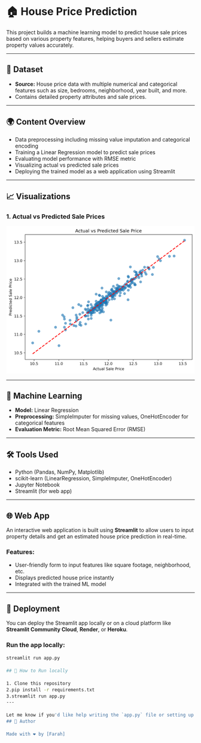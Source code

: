 # 🏠 House Price Prediction

This project builds a machine learning model to predict house sale prices based on various property features, helping buyers and sellers estimate property values accurately.

---

## 📁 Dataset

- **Source:** House price data with multiple numerical and categorical features such as size, bedrooms, neighborhood, year built, and more.  
- Contains detailed property attributes and sale prices.

---

## 🌍 Content Overview

- Data preprocessing including missing value imputation and categorical encoding  
- Training a Linear Regression model to predict sale prices  
- Evaluating model performance with RMSE metric  
- Visualizing actual vs predicted sale prices  
- Deploying the trained model as a web application using Streamlit

---

## 📈 Visualizations

### 1. Actual vs Predicted Sale Prices  
![Regression Plot](notebooks/actual_vs_predicted.png)

---

## 🧠 Machine Learning

- **Model:** Linear Regression  
- **Preprocessing:** SimpleImputer for missing values, OneHotEncoder for categorical features  
- **Evaluation Metric:** Root Mean Squared Error (RMSE)

---

## 🛠️ Tools Used

- Python (Pandas, NumPy, Matplotlib)  
- scikit-learn (LinearRegression, SimpleImputer, OneHotEncoder)  
- Jupyter Notebook  
- Streamlit (for web app)

---

## 🌐 Web App

An interactive web application is built using **Streamlit** to allow users to input property details and get an estimated house price prediction in real-time.

### Features:

- User-friendly form to input features like square footage, neighborhood, etc.  
- Displays predicted house price instantly  
- Integrated with the trained ML model

---

## 🚀 Deployment

You can deploy the Streamlit app locally or on a cloud platform like **Streamlit Community Cloud**, **Render**, or **Heroku**.

### Run the app locally:

```bash
streamlit run app.py

## 🚀 How to Run locally

1. Clone this repository 
2.pip install -r requirements.txt
3.streamlit run app.py
---

Let me know if you'd like help writing the `app.py` file or setting up the deployment to Streamlit Cloud!
## 📌 Author

Made with ❤️ by [Farah]